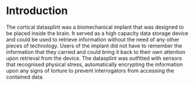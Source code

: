 # Introduction

The cortical datasplint was a biomechanical implant that was designed to be placed inside the brain.
It served as a high capacity data storage device and could be used to retrieve information without the need of any other pieces of technology.
Users of the implant did not have to remember the information that they carried and could bring it back to their own attention upon retrieval from the device.
The datasplint was outfitted with sensors that recognised physical stress, automatically encrypting the information upon any signs of torture to prevent interrogators from accessing the contained data.
